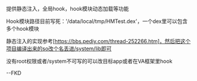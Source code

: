提供静态注入，全局hook，hook模块动态加载等功能

Hook模块路径目前写死：'/data/local/tmp/HMTest.dex'，一个dex里可以包含多个hook模块

静态注入的实现参考[https://bbs.pediy.com/thread-252266.htm]，然后把这个项目编译出来的so改个名丢进/system/lib即可

没有root权限或者/system不可写的可以改目标app或者在VA框架里hook

--FKD
